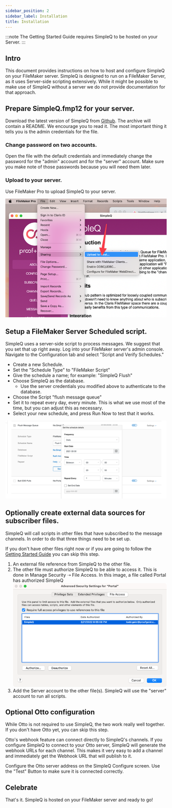 ```yaml
---
sidebar_position: 2
sidebar_label: Installation
title: Installation
---
```


:::note
The Getting Started Guide requires SimpleQ to be hosted on your Server.
:::

## Intro

This document provides instructions on how to host and configure SimpleQ on your FileMaker server. SimpleQ is designed to run on a FileMaker Server, as it uses Server-side scripting extensively. While it might be possible to make use of SimpleQ without a server we do not provide documentation for that approach.

## Prepare SimpleQ.fmp12 for your server.

Download the latest version of SimpleQ from [Github](https://github.com/proofgeist/SimpleQ). The archive will contain a README. We encourage you to read it. The most important thing it tells you is the admin credentials for the file.

### Change password on two accounts.

Open the file with the default credentials and immediately change the password for the "admin" account and for the "server" account. Make sure you make note of those passwords because you will need them later.

### Upload to your server.

Use FileMaker Pro to upload SimpleQ to your server.

![](images/up2host.png)

## Setup a FileMaker Server Scheduled script.

SimpleQ uses a server-side script to process messages. We suggest that you set that up right away. Log into your FileMaker server's admin console. Navigate to the Configuration tab and select "Script and Verify Schedules."

- Create a new Schedule.
- Set the "Schedule Type" to "FileMaker Script"
- Give the schedule a name; for example: "SimpleQ Flush"
- Choose SimpleQ as the database.
  - Use the server credentials you modified above to authenticate to the database.
- Choose the Script "flush message queue"
- Set it to repeat every day, every minute. This is what we use most of the time, but you can adjust this as necessary.
- Select your new schedule, and press Run Now to test that it works.

![](images/ServerSideScript.png)

## Optionally create external data sources for subscriber files.

SimpleQ will call scripts in other files that have subscribed to the message channels. In order to do that three things need to be set up.

If you don't have other files right now or if you are going to follow the [Getting Started Guide](/) you can skip this step.

1.  An external file reference from SimpleQ to the other file.
2.  The other file must authorize SimpleQ to be able to access it. This is done in Manage Security ➝ File Access. In this image, a file called Portal has authorized SimpleQ![](images/CleanShot%202022-05-23%20at%2013.53.32.png)
3.  Add the Server account to the other file(s). SimpleQ will use the "server" account to run all scripts.

## Optional Otto configuration

While Otto is not required to use SimpleQ, the two work really well together. If you don't have Otto yet, you can skip this step.

Otto's webhook feature can connect directly to SimpleQ's channels. If you configure SimpleQ to connect to your Otto server, SimpleQ will generate the webhook URLs for each channel. This makes it very easy to add a channel and immediately get the Webhook URL that will publish to it.

Configure the Otto server address on the SimpleQ Configure screen. Use the "Test" Button to make sure it is connected correctly.

## Celebrate

That's it. SimpleQ is hosted on your FileMaker server and ready to go!
